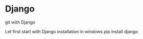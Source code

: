# Django
git with Django

Let first start with Django installation in windows 
   pip install django

